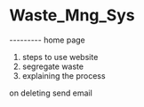 # Waste_Mng_Sys

--------- home page
1. steps to use website
2. segregate waste
3. explaining the process


on deleting send email
